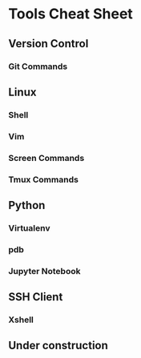 # Tools Cheat Sheet

## Version Control
### Git Commands

## Linux
### Shell
### Vim
### Screen Commands
### Tmux Commands

## Python
### Virtualenv
### pdb
### Jupyter Notebook

## SSH Client
### Xshell

## Under construction